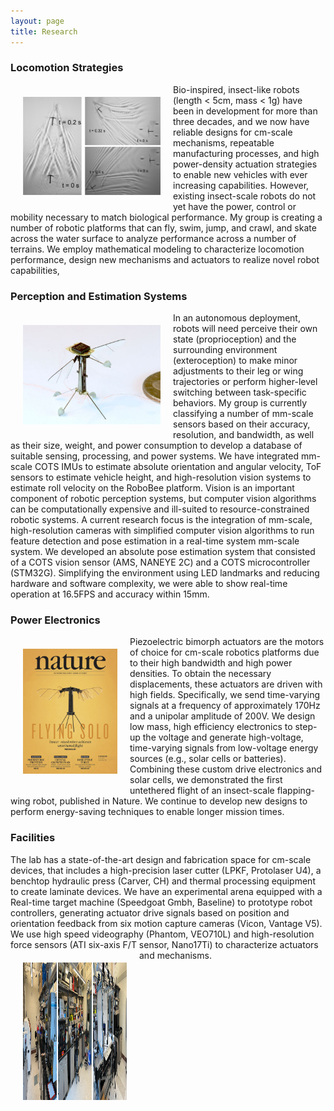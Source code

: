 ```yaml
---
layout: page
title: Research
---
```




### Locomotion Strategies
<img align="left" width="220" height="157" style="margin:20px 20px" src="/assets/img/research/gammabot_skating.png" alt="">

<p style="text-align: justify;"> </p>

Bio-inspired, insect-like robots (length < 5cm, mass < 1g) have been in development for more than three decades, and we now have reliable designs for cm-scale mechanisms, repeatable manufacturing processes, and high power-density actuation strategies to enable new vehicles with ever increasing capabilities. However, existing insect-scale robots do not yet have the power, control or mobility necessary to match biological performance. My group is creating a number of robotic platforms that can fly, swim, jump, and crawl, and skate across the water surface to analyze performance across a number of terrains. We employ mathematical modeling to characterize locomotion performance, design new mechanisms and actuators to realize novel robot capabilities,



### Perception and Estimation Systems
<img align="left" width="220" height="159" style="margin:20px 20px" src="/assets/img/research/IMU_bee.jpg" alt="">

<p style="text-align: justify;"> </p>
In an autonomous deployment, robots will need perceive their own state (proprioception) and the surrounding environment (exteroception) to make minor adjustments to their leg or wing trajectories or perform higher-level switching between task-specific behaviors. My group is currently classifying a number of mm-scale sensors based on their accuracy, resolution, and bandwidth, as well as their size, weight, and power consumption to develop a database of suitable sensing, processing, and power systems. We have integrated mm-scale COTS IMUs to estimate absolute orientation and angular velocity, ToF sensors to estimate vehicle height, and high-resolution vision systems to estimate roll velocity on the RoboBee platform. Vision is an important component of robotic perception systems, but computer vision algorithms can be computationally expensive and ill-suited to resource-constrained robotic systems. A current research focus is the integration of mm-scale, high-resolution cameras with simplified computer vision algorithms to run feature detection and pose estimation in a real-time system mm-scale system. We developed an absolute pose estimation system that consisted of a COTS vision sensor (AMS, NANEYE 2C) and a COTS microcontroller (STM32G). Simplifying the environment using LED landmarks and reducing hardware and software complexity, we were able to show real-time operation at 16.5FPS and accuracy within 15mm.



### Power Electronics
<img align="left" width="151" height="200" style="margin:20px 20px" src="/assets/img/research/Nature_cover.png" alt="">

<p style="text-align: justify;"> </p>
Piezoelectric bimorph actuators are the motors of choice for cm-scale robotics platforms due to their high bandwidth and high power densities. To obtain the necessary displacements, these actuators are driven with high fields. Specifically, we send time-varying signals at a frequency of approximately 170Hz and a unipolar amplitude of 200V. We design low mass, high efficiency electronics to step-up the voltage and generate high-voltage, time-varying signals from low-voltage energy sources (e.g., solar cells or batteries). Combining these custom drive electronics and solar cells, we demonstrated the first untethered flight of an insect-scale flapping-wing robot, published in Nature. We continue to develop new designs to perform energy-saving techniques to enable longer mission times.


### Facilities

<p style="text-align: justify;"> </p>
The lab has a state-of-the-art design and fabrication space for cm-scale devices, that includes a high-precision laser cutter (LPKF, Protolaser U4), a benchtop hydraulic press (Carver, CH) and thermal processing equipment to create laminate devices.  We have an experimental arena equipped with a Real-time target machine (Speedgoat Gmbh, Baseline) to prototype robot controllers, generating actuator drive signals based on position and orientation feedback from six motion capture cameras (Vicon, Vantage V5). We use high speed videography (Phantom, VEO710L) and high-resolution force sensors (ATI six-axis F/T sensor, Nano17Ti) to characterize actuators and mechanisms.

<img align="left" width="166" height="220" style="margin:20px 20px" src="/assets/img/research/lab.png" alt="">
